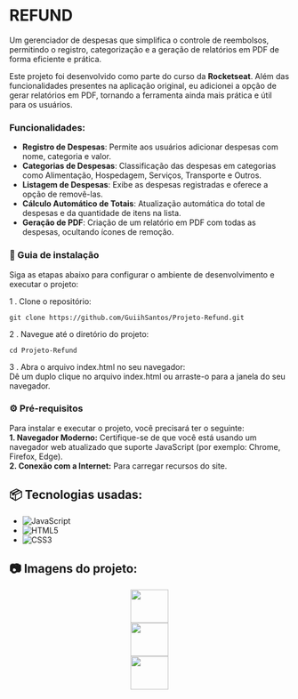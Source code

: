 # REFUND

Um gerenciador de despesas que simplifica o controle de reembolsos, permitindo o registro, categorização e a geração de relatórios em PDF de forma eficiente e prática.

Este projeto foi desenvolvido como parte do curso da **Rocketseat**. Além das funcionalidades presentes na aplicação original, eu adicionei a opção de gerar relatórios em PDF, tornando a ferramenta ainda mais prática e útil para os usuários.

### Funcionalidades:

- **Registro de Despesas**: Permite aos usuários adicionar despesas com nome, categoria e valor.
- **Categorias de Despesas**: Classificação das despesas em categorias como Alimentação, Hospedagem, Serviços, Transporte e Outros.
- **Listagem de Despesas**: Exibe as despesas registradas e oferece a opção de removê-las.
- **Cálculo Automático de Totais**: Atualização automática do total de despesas e da quantidade de itens na lista.
- **Geração de PDF**: Criação de um relatório em PDF com todas as despesas, ocultando ícones de remoção.

### 🔨 Guia de instalação

Siga as etapas abaixo para configurar o ambiente de desenvolvimento e executar o projeto:

1 . Clone o repositório:

```
git clone https://github.com/GuiihSantos/Projeto-Refund.git
```
2 . Navegue até o diretório do projeto:
```
cd Projeto-Refund
```
3 . Abra o arquivo index.html no seu navegador:  
Dê um duplo clique no arquivo index.html ou arraste-o para a janela do seu navegador.

### ⚙️ Pré-requisitos

Para instalar e executar o projeto, você precisará ter o seguinte:    
**1. Navegador Moderno:** Certifique-se de que você está usando um navegador web atualizado que suporte JavaScript (por exemplo: Chrome, Firefox, Edge).   
**2. Conexão com a Internet:** Para carregar recursos do site.


## 📦 Tecnologias usadas:

* ![JavaScript](https://img.shields.io/badge/javascript-%23323330.svg?style=for-the-badge&logo=javascript&logoColor=%23F7DF1E)
* ![HTML5](https://img.shields.io/badge/html5-%23E34F26.svg?style=for-the-badge&logo=html5&logoColor=white)
* ![CSS3](https://img.shields.io/badge/css3-%231572B6.svg?style=for-the-badge&logo=css3&logoColor=white)

## 📷 Imagens do projeto:

<div style="display: flex; justify-content: center;" >
  <div  align="center"> 
    <img src="https://github.com/user-attachments/assets/05ce6bb2-166c-4d83-ae6d-94e8b2fdc4b6" width="100%"; margin="0 10px;">
    <img src="https://github.com/user-attachments/assets/7397ba50-3585-45cd-a671-6fc2a24ef15c" width="100%"; margin="0 10px;">
    <img src="https://github.com/user-attachments/assets/a620a8e2-f854-4bf4-ae01-7a187e50dbfb" width="100%"; margin="0 10px;">
  </div> 
</div>

